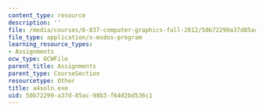 ```yaml
---
content_type: resource
description: ''
file: /media/courses/6-837-computer-graphics-fall-2012/50b72299a37d85ac98b3f64d2bd536c1_a4soln.exe
file_type: application/x-msdos-program
learning_resource_types:
- Assignments
ocw_type: OCWFile
parent_title: Assignments
parent_type: CourseSection
resourcetype: Other
title: a4soln.exe
uid: 50b72299-a37d-85ac-98b3-f64d2bd536c1
---
```

